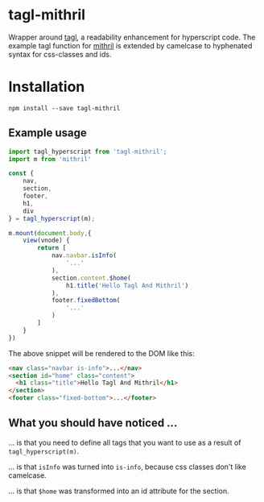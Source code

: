 # tagl-mithril

Wrapper around [tagl](https://github.com/StephanHoyer/tagl), a readability enhancement for hyperscript code. The example tagl function for [mithril](https://mithril.js.org) is extended by camelcase to hyphenated syntax for css-classes and ids.

# Installation

`npm install --save tagl-mithril`

## Example usage

```javascript
import tagl_hyperscript from 'tagl-mithril';
import m from 'mithril'

const {
    nav, 
    section, 
    footer,
    h1, 
    div
} = tagl_hyperscript(m);

m.mount(document.body,{
    view(vnode) {
        return [
            nav.navbar.isInfo(
                '...'
            ),
            section.content.$home(
                h1.title('Hello Tagl And Mithril')
            ),
            footer.fixedBottom(
                '...'
            )
        ]
    }
})
```
The above snippet will be rendered to the DOM like this:

```html
<nav class="navbar is-info">...</nav>
<section id="home" class="content">
  <h1 class="title">Hello Tagl And Mithril</h1>
</section>
<footer class="fixed-bottom">...</footer>
```

## What you should have noticed ...

... is that you need to define all tags that you want to use as a result of `tagl_hyperscript(m)`.

... is that `isInfo` was turned into `is-info`, because css classes don't like camelcase.

... is that `$home` was transformed into an id attribute for the section.


